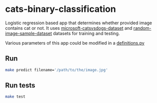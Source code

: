 # cats-binary-classification

Logistic regression based app that determines whether provided image contains cat or not. It uses [microsoft-catsvsdogs-dataset](https://www.kaggle.com/datasets/shaunthesheep/microsoft-catsvsdogs-dataset) and [random-image-sample-dataset](https://www.kaggle.com/datasets/pankajkumar2002/random-image-sample-dataset) datasets for training and testing.

Various parameters of this app could be modified in a [definitions.py](src/definitions.py)

## Run

```bash
make predict filename='/path/to/the/image.jpg'
```

## Run tests

```bash
make test
```
